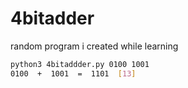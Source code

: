 # 4bitadder
random program i created while learning


```sh
python3 4bitaddder.py 0100 1001
0100  +  1001  =  1101  [13]
```
